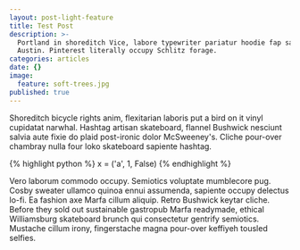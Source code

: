 ```yaml
---
layout: post-light-feature
title: Test Post
description: >-
  Portland in shoreditch Vice, labore typewriter pariatur hoodie fap sartorial
  Austin. Pinterest literally occupy Schlitz forage.
categories: articles
date: {}
image:
  feature: soft-trees.jpg
published: true
---
```

Shoreditch bicycle rights anim, flexitarian laboris put a bird on it vinyl cupidatat narwhal. Hashtag artisan skateboard, flannel Bushwick nesciunt salvia aute fixie do plaid post-ironic dolor McSweeney's. Cliche pour-over chambray nulla four loko skateboard sapiente hashtag.

{% highlight python %}
x = ('a', 1, False)
{% endhighlight %}

Vero laborum commodo occupy. Semiotics voluptate mumblecore pug. Cosby sweater ullamco quinoa ennui assumenda, sapiente occupy delectus lo-fi. Ea fashion axe Marfa cillum aliquip. Retro Bushwick keytar cliche. Before they sold out sustainable gastropub Marfa readymade, ethical Williamsburg skateboard brunch qui consectetur gentrify semiotics. Mustache cillum irony, fingerstache magna pour-over keffiyeh tousled selfies.
